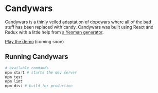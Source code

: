 # Candywars

Candywars is a thinly veiled adaptation of dopewars where all of the bad stuff has been replaced with candy. Candywars was built using React and Redux with a little help from [a Yeoman generator](https://github.com/stylesuxx/generator-react-webpack-redux).

[Play the demo](#) (coming soon)

## Running Candywars

```bash
# available commands
npm start # starts the dev server
npm test
npm lint
npm dist # build for production
```
